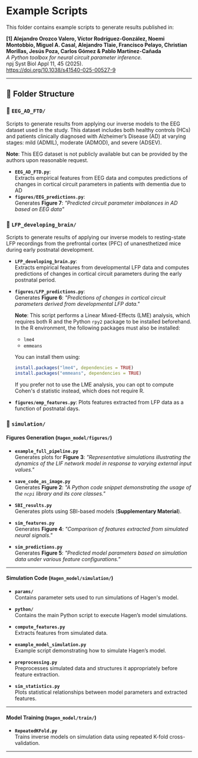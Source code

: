 # Example Scripts

This folder contains example scripts to generate results published in:

**[1] Alejandro Orozco Valero, Víctor Rodríguez-González, Noemi Montobbio, Miguel A. Casal, Alejandro Tlaie, 
Francisco Pelayo, Christian Morillas, Jesús Poza, Carlos Gómez & Pablo Martínez-Cañada**  
*A Python toolbox for neural circuit parameter inference.*  
npj Syst Biol Appl 11, 45 (2025).  
https://doi.org/10.1038/s41540-025-00527-9  

---

## 📂 Folder Structure

### 🔵 `EEG_AD_FTD/`  
Scripts to generate results from applying our inverse models to the EEG dataset used in the study. This dataset 
includes both healthy controls (HCs) and patients clinically diagnosed with Alzheimer’s Disease (AD) at varying stages: 
mild (ADMIL), moderate (ADMOD), and severe (ADSEV).

**Note**: This EEG dataset is not publicly available but can be provided by the authors upon reasonable 
  request.

- **`EEG_AD_FTD.py`**:  
  Extracts empirical features from EEG data and computes predictions of changes in cortical circuit parameters in 
patients with dementia due to AD
- **`figures/EEG_predictions.py`**:  
    Generates **Figure 7**: *"Predicted circuit parameter imbalances in AD based on EEG data"*

### 🔵 `LFP_developing_brain/`  
Scripts to generate results of applying our inverse models to resting-state LFP recordings from the prefrontal 
cortex (PFC) of unanesthetized mice during early postnatal development.  

- **`LFP_developing_brain.py`**:  
  Extracts empirical features from developmental LFP data and computes predictions of changes in cortical circuit 
parameters during the early postnatal period.

- **`figures/LFP_predictions.py`**:  
  Generates **Figure 6**: *"Predictions of changes in cortical circuit parameters derived from developmental 
LFP data."*

  **Note**: This script performs a Linear Mixed-Effects (LME) analysis, which requires both R and the Python `rpy2` 
package to be installed beforehand. In the R environment, the following packages must also be installed:

  - `lme4`  
  - `emmeans`

  You can install them using:

  ```r
  install.packages("lme4", dependencies = TRUE)
  install.packages("emmeans", dependencies = TRUE)
  ```

  If you prefer not to use the LME analysis, you can opt to compute Cohen's d statistic instead, which does not 
  require R.

- **`figures/emp_features.py`**: 
    Plots features extracted from LFP data as a function of postnatal days.

### 🔵 `simulation/`

#### Figures Generation (`Hagen_model/figures/`)

- **`example_full_pipeline.py`**  
  Generates plots for **Figure 3**: *"Representative simulations illustrating the dynamics of the LIF network model in 
response to varying external input values."*

- **`save_code_as_image.py`**  
  Generates **Figure 2**: *"A Python code snippet demonstrating the usage of the `ncpi` library and its core classes."*

- **`SBI_results.py`**  
  Generates plots using SBI-based models (**Supplementary Material**).

- **`sim_features.py`**  
  Generates **Figure 4**: *"Comparison of features extracted from simulated neural signals."*

- **`sim_predictions.py`**  
  Generates **Figure 5**: *"Predicted model parameters based on simulation data under various feature configurations."*

---

#### Simulation Code (`Hagen_model/simulation/`)

- **`params/`**  
  Contains parameter sets used to run simulations of Hagen's model.

- **`python/`**  
  Contains the main Python script to execute Hagen’s model simulations.

- **`compute_features.py`**  
  Extracts features from simulated data.

- **`example_model_simulation.py`**  
  Example script demonstrating how to simulate Hagen’s model.

- **`preprocessing.py`**  
  Preprocesses simulated data and structures it appropriately before feature extraction.

- **`sim_statistics.py`**  
  Plots statistical relationships between model parameters and extracted features.

---

#### Model Training (`Hagen_model/train/`)

- **`RepeatedKFold.py`**  
  Trains inverse models on simulation data using repeated K-fold cross-validation.


---
 